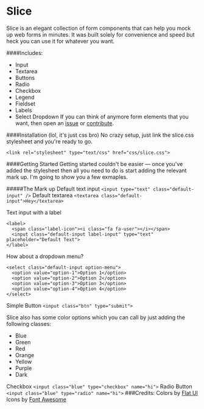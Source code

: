Slice
=====

Slice is an elegant collection of form components that can help you mock up web forms
in minutes. It was built solely for convenience and speed but heck you can use it for whatever you want.

####Includes:
- Input
- Textarea
- Buttons
- Radio
- Checkbox
- Legend
- Fieldset
- Labels
- Select Dropdown
If you can think of anymore form elements that you want, then open an [issue](https://github.com/dope/slice/issues/new) or [contribute](https://github.com/dope/slice/fork).

####Installation (lol, it's just css bro)
No crazy setup, just link the slice.css stylesheet and you're ready to go.

`<link rel="stylesheet" type="text/css" href="css/slice.css">`

####Getting Started
Getting started couldn't be easier — once you've added the stylesheet then all you need to do is start adding the relevant mark up. I'm going to show you a few exmaples.

#####The Mark up
Default text input `<input type="text" class="default-input" />`
Default textarea `<textarea class="default-input">Hey</textarea>`

Text input with a label
```
<label>
  <span class="label-icon"><i class="fa fa-user"></i></span>
  <input class="default-input label-input" type="text" placeholder="Default Text">
</label>
```

How about a dropdown menu?
```
<select class="default-input option-menu">
  <option value="option-1">Option 1</option>
  <option value="option-2">Option 2</option>
  <option value="option-3">Option 3</option>
  <option value="option-4">Option 4</option>
</select>
```

Simple Button `<input class="btn" type="submit">`

Slice also has some color options which you can call by just adding the following classes:
- Blue
- Green
- Red
- Orange
- Yellow
- Purple
- Dark

Checkbox `<input class="blue" type="checkbox" name="hi">`
Radio Button `<input class="blue" type="radio" name="hi">`
###Credits:
Colors by [Flat UI](http://flatuicolors.com)
Icons by [Font Awesome](http://fontawesome.io)
